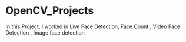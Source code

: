 # OpenCV_Projects
In this Project, I worked in  Live Face Detection, Face Count , Video Face Detection , Image face detection
